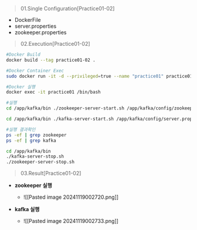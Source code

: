 > 01.Single Configuration[Practice01-02]
- DockerFile
- server.properties
- zookeeper.properties

> 02.Execution[Practice01-02]
~~~bash
#Docker Build
docker build --tag practice01-02 .

#Docker Container Exec
sudo docker run -it -d --privileged=true --name "practice01" practice01 /sbin/init

#Docker 실행
docker exec -it practice01 /bin/bash           

#실행
cd /app/kafka/bin ./zookeeper-server-start.sh /app/kafka/config/zookeeper.properties 

cd /app/kafka/bin ./kafka-server-start.sh /app/kafka/config/server.properties 

#실행 결과확인
ps -ef | grep zookeeper
ps -ef | grep kafka

cd /app/kafka/bin 
./kafka-server-stop.sh
./zookeeper-server-stop.sh

~~~

>03.Result[Practice01-02]

- **zookeeper 실행**
	- ![[Pasted image 20241119002720.png]]

- **kafka 실행**
	- ![[Pasted image 20241119002733.png]]
